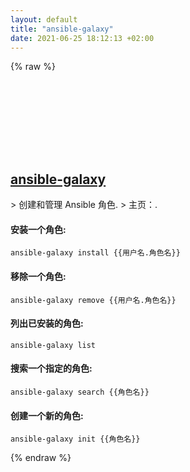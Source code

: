 ```yaml
---
layout: default
title: "ansible-galaxy"
date: 2021-06-25 18:12:13 +02:00
---
```

{% raw %}
<h2 id="ansible-galaxy">
  <a href="/zh/common/ansible-galaxy.html">ansible-galaxy</a> <a href="#ansible-galaxy"><svg class="icon">
    <use href="/assets/images/unicode_sprite.svg#link" />
  </svg></a>
</h2>
> 创建和管理 Ansible 角色.
> 主页：<https://docs.ansible.com/ansible/latest/cli/ansible-galaxy.html>.

#### 安装一个角色:
```shell
ansible-galaxy install {{用户名.角色名}}
```
#### 移除一个角色:
```shell
ansible-galaxy remove {{用户名.角色名}}
```
#### 列出已安装的角色:
```shell
ansible-galaxy list
```
#### 搜索一个指定的角色:
```shell
ansible-galaxy search {{角色名}}
```
#### 创建一个新的角色:
```shell
ansible-galaxy init {{角色名}}
```
{% endraw %}
